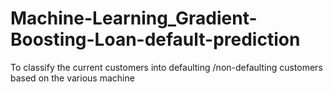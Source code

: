 # Machine-Learning_Gradient-Boosting-Loan-default-prediction
To classify the current customers into defaulting /non-defaulting customers based on the various machine 
